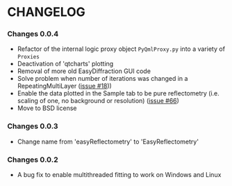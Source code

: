 # CHANGELOG

### Changes 0.0.4

- Refactor of the internal logic proxy object `PyQmlProxy.py` into a variety of `Proxies`
- Deactivation of 'qtcharts' plotting
- Removal of more old EasyDiffraction GUI code
- Solve problem when number of iterations was changed in a RepeatingMultiLayer ([issue #18](https://github.com/easyScience/EasyReflectometryApp/issues/18)))
- Enable the data plotted in the Sample tab to be pure reflectometry (i.e. scaling of one, no background or resolution) ([issue #66](https://github.com/easyScience/EasyReflectometryApp/issues/66))
- Move to BSD license

### Changes 0.0.3

- Change name from 'easyReflectometry' to 'EasyReflectometry'

### Changes 0.0.2

- A bug fix to enable multithreaded fitting to work on Windows and Linux
